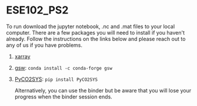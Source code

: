 # ESE102_PS2
To run download the jupyter notebook, .nc and .mat files to your local computer. There are a few packages you will need to install if you haven't already. Follow the instructions on the links below and please reach out to any of us if you have problems.

1. [xarray](https://docs.xarray.dev/en/stable/getting-started-guide/installing.html)
2. [gsw](https://teos-10.github.io/GSW-Python/install.html): ```conda install -c conda-forge gsw```
4. [PyCO2SYS](https://pyco2sys.readthedocs.io/en/latest/): ```pip install PyCO2SYS```

   Alternatively, you can use the binder but be aware that you will lose your progress when the binder session ends.
